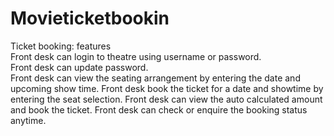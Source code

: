 # Movieticketbookin
Ticket booking: features  
Front desk can login to theatre using username or password.  
Front desk can update password.  
Front desk can view the seating arrangement by entering the date and upcoming show time. 
Front desk book the ticket for a date and showtime by entering the seat selection. 
Front desk can view the auto calculated amount and book the ticket. 
Front desk can check or enquire the booking status anytime.
